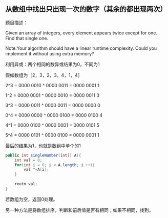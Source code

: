 ## 从数组中找出只出现一次的数字（其余的都出现两次）

题目描述：

Given an array of integers, every element appears twice except for one. Find that single one.

Note:Your algorithm should have a linear runtime complexity. Could you implement it without using extra memory?

利用异或：两个相同的数异或结果为0，不同为1

假如数组为［2，3，2，3，4，1，4］

2^3 = 0000 0010 ^ 0000 0011 = 0000 0001   1

1^2 = 0000 0001 ^ 0000 0010 = 0000 0011   3

3^3 = 0000 0011 ^ 0000 0011 = 0000 0000   0

0^4 = 0000 0000 ^ 0000 0100 = 0000 0100   4

4^1 = 0000 0100 ^ 0000 0001 = 0000 0101   5

5^4 = 0000 0101 ^ 0000 0100 = 0000 0001   1

最后的结果为1，也就是数组中单个的1

```java
public int singleNumber(int[] A){
    int val = 0;
    for(int i = 0; i < A.length; i ++){
        val ^=A[i];
    }
    
    reutn val;
}
```
若数组为空，返回0处理。

另一种方法是将数组排序，判断和前后值是否有相同；如果不相同，找到。
